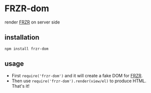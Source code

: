 # FRZR-dom
render [FRZR](https://frzr.js.org) on server side

## installation
```
npm install frzr-dom
```

## usage
- First `require('frzr-dom')` and it will create a fake DOM for [FRZR](https://frzr.js.org).
- Then use `require('frzr-dom').render(view/el)` to produce HTML. That's it!
